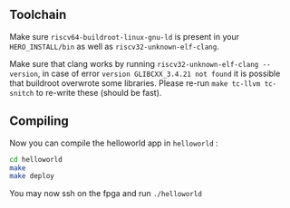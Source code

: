 ## Toolchain
Make sure `riscv64-buildroot-linux-gnu-ld` is present in your `HERO_INSTALL/bin` as well as `riscv32-unknown-elf-clang`.

Make sure that clang works by running `riscv32-unknown-elf-clang --version`, in case of error `version GLIBCXX_3.4.21 not found` it is possible that 
buildroot overwrote some libraries. Please re-run `make tc-llvm tc-snitch` to re-write these (should be fast).

## Compiling

Now you can compile the helloworld app in `helloworld` :

```bash
cd helloworld
make
make deploy
```

You may now ssh on the fpga and run `./helloworld`